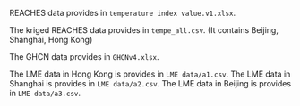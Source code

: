 REACHES data provides in `temperature index value.v1.xlsx`.

The kriged REACHES data provides in `tempe_all.csv`. (It contains Beijing, Shanghai, Hong Kong)

The GHCN data provides in `GHCNv4.xlsx`.

The LME data in Hong Kong is provides in `LME data/a1.csv`.
The LME data in Shanghai is provides in `LME data/a2.csv`.
The LME data in Beijing is provides in `LME data/a3.csv`.
